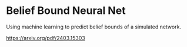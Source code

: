 # Belief Bound Neural Net

Using machine learning to predict belief bounds of a simulated network.

https://arxiv.org/pdf/2403.15303
